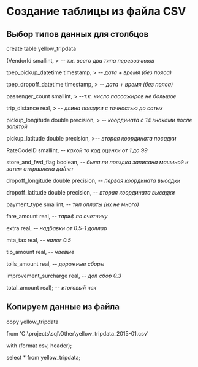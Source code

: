 # Создание таблицы из файла CSV
## Выбор типов данных для столбцов

create table yellow_tripdata

(VendorId smallint,                   > *-- т.к. всего два типа перевозчиков*

tpep_pickup_datetime timestamp,       > *-- дата + время (без пояса)*

tpep_dropoff_datetime timestamp,      > *-- дата + время (без пояса)*

passenger_count smallint,             > *--т.к. число пассажиров не большое*

trip_distance real,                   > *-- длина поездки с точностью до сотых*

pickup_longitude double precision,    > *-- координата с 14 знаками после запятой*

pickup_latitude double precision,     >*-- вторая координата посадки*

RateCodeID smallint,                  *-- какой то код оценки от 1 до 99*

store_and_fwd_flag boolean,           *-- была ли поездка записана машиной и затем отправлена да/нет*

dropoff_longitude double precision,   *-- первая координата высадки*

dropoff_latitude double precision,    *-- вторая координата высадки*

payment_type smallint,                *-- тип оплаты (их не много)*

fare_amount real,                     *-- тариф по счетчику*

extra real,                           *-- надбавки от 0.5-1 доллар*

mta_tax real,                         *-- налог 0.5*

tip_amount real,                      *-- чаевые*

tolls_amount real,                    *-- дорожные сборы*

improvement_surcharge real,           *-- доп сбор 0.3*

total_amount real);                   *-- итоговый чек*

## Копируем данные из файла

copy yellow_tripdata 

from 'C:\projects\sql\Other\yellow_tripdata_2015-01.csv' 

with (format csv, header);


select * from yellow_tripdata;
